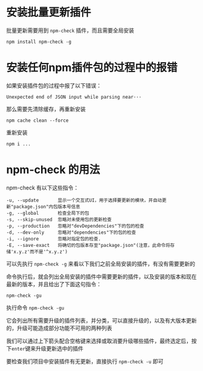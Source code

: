 # 安装批量更新插件

批量更新需要用到 `npm-check` 插件，而且需要全局安装

```
npm install npm-check -g
```

# 安装任何npm插件包的过程中的报错

如果安装插件包的过程中报了以下错误：

```
Unexpected end of JSON input while parsing near···
```

那么需要先清除缓存，再重新安装

```
npm cache clean --force
```

重新安装

```
npm i ...

```

# npm-check 的用法

npm-check 有以下这些指令：

```
-u, --update       显示一个交互式UI，用于选择要更新的模块，并自动更新"package.json"内包版本号信息
-g, --global       检查全局下的包
-s, --skip-unused  忽略对未使用包的更新检查
-p, --production   忽略对"devDependencies"下的包的检查
-d, --dev-only     忽略对"dependencies"下的包的检查
-i, --ignore       忽略对指定包的检查.
-E, --save-exact   将确切的包版本存至"package.json"(注意，此命令将存储'x.y.z'而不是'^x.y.z')
```

可以先执行 `npm-check -g` 来看以下我们之前全局安装的插件，有没有需要更新的

命令执行后，就会列出全局安装的插件中需要更新的插件，以及安装的版本和现在最新的版本，并且给出了下面这句指令：

```
npm-check -gu
```

执行命令 `npm-check -gu`

它会列出所有需要升级的插件列表，并分类，可以直接升级的，以及有大版本更新的，升级可能造成部分功能不可用的两种列表

我们可以通过上下箭头配合空格键来选择或取消要升级哪些插件，最终选定后，按下`enter`键来升级更新选中的插件

要检查我们项目中安装插件有无更新，直接执行 `npm-check -u` 即可